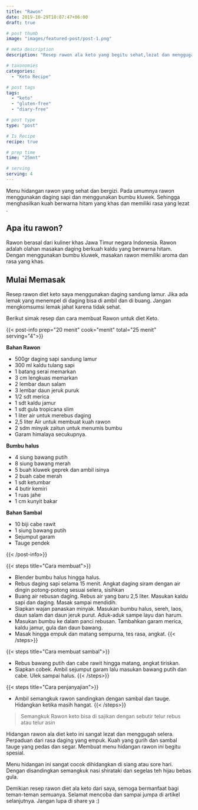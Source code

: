 ```yaml
---
title: "Rawon"
date: 2019-10-29T10:07:47+06:00
draft: true

# post thumb
image: "images/featured-post/post-1.png"

# meta description
description: "Resep rawon ala keto yang begitu sehat,lezat dan menggugah selera. Patut untuk menjadi menu andalan sehari-hari. "

# taxonomies
categories:
  - "Keto Recipe"

# post tags
tags:
  - "keto"
  - "gluten-free"
  - "diary-free"

# post type
type: "post"

# Is Recipe
recipe: true

# prep time
time: "25mnt"

# serving
serving: 4
---
```


Menu hidangan rawon yang sehat dan bergizi. Pada umumnya rawon menggunakan daging sapi dan menggunakan bumbu kluwek. Sehingga menghasilkan kuah berwarna hitam yang khas dan memiliki rasa yang lezat .

## Apa itu rawon?

Rawon berasal dari kuliner khas Jawa Timur negara Indonesia.
Rawon adalah olahan masakan daging berkuah kaldu yang berwarna hitam. Dengan menggunakan bumbu kluwek, masakan rawon memiliki aroma dan rasa yang khas. 

## Mulai Memasak

Resep rawon diet keto saya menggunakan daging sandung lamur. Jika ada lemak yang menempel di daging bisa di ambil dan di buang. Jangan mengkomsumsi lemak jahat karena tidak sehat. 

Berikut simak resep dan cara membuat Rawon untuk diet Keto.

{{< post-info prep="20 menit" cook="menit" total="25 menit" serving="4">}}

__Bahan Rawon__

- 500gr daging sapi sandung lamur
- 300 ml kaldu tulang sapi
- 1 batang serai memarkan
- 3 cm lengkuas memarkan
- 2 lembar daun salam
- 3 lembar daun jeruk puruk
- 1/2 sdt merica
- 1 sdt kaldu jamur
- 1 sdt gula tropicana slim
- 1 liter air untuk merebus daging
- 2,5 liter Air untuk membuat kuah rawon
- 2 sdm minyak zaitun untuk menumis bumbu
- Garam himalaya secukupnya.

__Bumbu halus__

- 4 siung bawang putih
- 8 siung bawang merah
- 5 buah kluwek geprek dan ambil isinya
- 2 buah cabe merah
- 1 sdt ketumbar
- 4 butir kemiri
- 1 ruas jahe
- 1 cm kunyit bakar

__Bahan Sambal__

- 10 biji cabe rawit
- 1 siung bawang putih
- Sejumput garam
- Tauge pendek

{{< /post-info>}}

{{< steps title="Cara membuat">}}
- Blender bumbu halus hingga halus.
- Rebus daging sapi selama 15 menit. Angkat daging siram dengan air dingin potong-potong sesuai selera, sisihkan
- Buang air rebusan daging. Rebus air yang baru 2,5 liter. Masukan kaldu sapi dan daging. Masak sampai mendidih.
- Siapkan wajan panaskan minyak. Masukan bumbu halus, sereh, laos, daun salam dan daun jeruk purut. Aduk-aduk sampe layu dan harum.
- Masukan bumbu ke dalam panci rebusan. Tambahkan garam merica, kaldu jamur, gula dan daun bawang.
- Masak hingga empuk dan matang sempurna, tes rasa, angkat.
{{< /steps>}}

{{< steps title="Cara membuat sambal">}}
- Rebus bawang putih dan cabe rawit hingga matang, angkat tiriskan.
- Siapkan cobek. Ambil sejumput garam lalu masukan bawang putih dan cabe. Ulek sampai halus.
{{< /steps>}}

{{< steps title="Cara penjanyajian">}}
 - Ambil semangkuk rawon sandingkan dengan sambal dan tauge. Hidangkan ketika masih hangat.
{{< /steps>}}

> Semangkuk Rawon keto bisa di sajikan dengan sebutir telur rebus atau telur asin


Hidangan rawon ala diet keto ini sangat lezat dan menggugah selera. Perpaduan dari rasa daging yang empuk. Kuah yang gurih dan sambal tauge yang pedas dan segar. Membuat menu hidangan rawon ini begitu spesial.

Menu hidangan ini sangat cocok dihidangkan di siang atau sore hari. Dengan disandingkan semangkuk nasi shirataki dan segelas teh hijau bebas gula.

Demikian resep rawon diet ala keto dari saya, semoga bermanfaat bagi teman-teman semuanya. Selamat mencoba dan sampai jumpa di artikel selanjutnya. Jangan lupa di share ya :)
